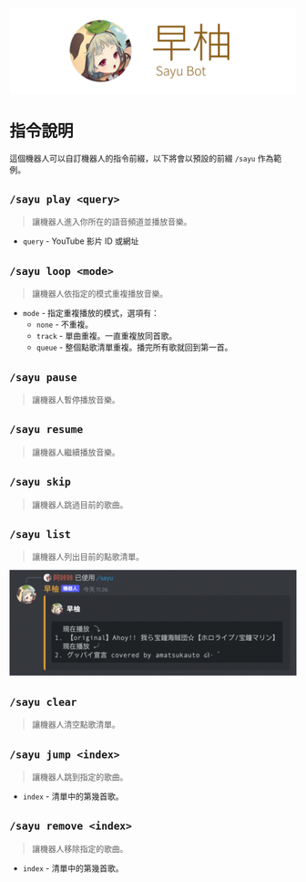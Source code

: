 ![Bot Banner](./banner.png)
# 指令說明
這個機器人可以自訂機器人的指令前綴，以下將會以預設的前綴 `/sayu` 作為範例。

## `/sayu play <query>`
> 讓機器人進入你所在的語音頻道並播放音樂。
* `query` - YouTube 影片 ID 或網址

## `/sayu loop <mode>`
> 讓機器人依指定的模式重複播放音樂。
* `mode` - 指定重複播放的模式，選項有：
    * `none` - 不重複。
    * `track` - 單曲重複。一直重複放同首歌。
    * `queue` - 整個點歌清單重複。播完所有歌就回到第一首。

## `/sayu pause`
> 讓機器人暫停播放音樂。

## `/sayu resume`
> 讓機器人繼續播放音樂。

## `/sayu skip`
> 讓機器人跳過目前的歌曲。

## `/sayu list`
> 讓機器人列出目前的點歌清單。

![Demo of /sayu list](./screenshots/sayu-list.png)

## `/sayu clear`
> 讓機器人清空點歌清單。

## `/sayu jump <index>`
> 讓機器人跳到指定的歌曲。
* `index` - 清單中的第幾首歌。

## `/sayu remove <index>`
> 讓機器人移除指定的歌曲。
* `index` - 清單中的第幾首歌。